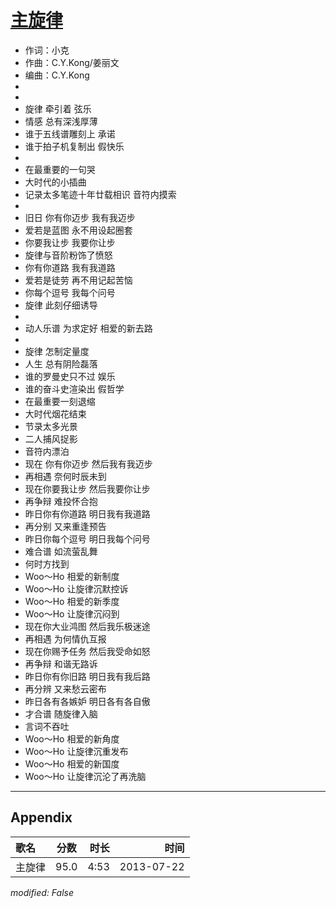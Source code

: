 # [主旋律](https://music.163.com/song?id=26523013)

* 作词：小克
* 作曲：C.Y.Kong/姜丽文
* 编曲：C.Y.Kong
*
*
* 旋律 牵引着 弦乐
* 情感 总有深浅厚薄
* 谁于五线谱雕刻上 承诺
* 谁于拍子机复制出 假快乐
* 
* 在最重要的一句哭
* 大时代的小插曲
* 记录太多笔迹十年廿载相识 音符内摸索
* 
* 旧日 你有你迈步 我有我迈步
* 爱若是蓝图 永不用设起圈套
* 你要我让步 我要你让步
* 旋律与音阶粉饰了愤怒
* 你有你道路 我有我道路
* 爱若是徒劳 再不用记起苦恼
* 你每个逗号 我每个问号
* 旋律 此刻仔细诱导
* 
* 动人乐谱 为求定好 相爱的新去路
* 
* 旋律 怎制定量度
* 人生 总有阴险磊落
* 谁的罗曼史只不过 娱乐
* 谁的奋斗史渲染出 假哲学
* 在最重要一刻退缩
* 大时代烟花结束
* 节录太多光景
* 二人捕风捉影
* 音符内漂泊
* 现在 你有你迈步 然后我有我迈步
* 再相遇 奈何时辰未到
* 现在你要我让步 然后我要你让步
* 再争辩 难投怀合抱
* 昨日你有你道路 明日我有我道路
* 再分别 又来重逢预告
* 昨日你每个逗号 明日我每个问号
* 难合谱 如流萤乱舞
* 何时方找到
* Woo～Ho 相爱的新制度
* Woo～Ho 让旋律沉默控诉
* Woo～Ho 相爱的新季度
* Woo～Ho 让旋律沉闷到
* 现在你大业鸿图 然后我乐极迷途
* 再相遇 为何情仇互报
* 现在你赐予任务 然后我受命如怒
* 再争辩 和谐无路诉
* 昨日你有你旧路 明日我有我后路
* 再分辨 又来愁云密布
* 昨日各有各嫉妒 明日各有各自傲
* 才合谱 随旋律入脑
* 言词不吞吐
* Woo～Ho 相爱的新角度
* Woo～Ho 让旋律沉重发布
* Woo～Ho 相爱的新国度
* Woo～Ho 让旋律沉沦了再洗脑


---

## Appendix

|歌名|分数|时长|时间|
|:---|:---:|---:|---:|
|主旋律|95.0|4:53|2013-07-22

*modified: False*